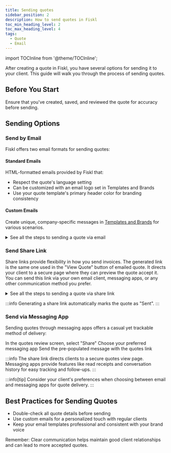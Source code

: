 ```yaml
---
title: Sending quotes
sidebar_position: 2
description: How to send quotes in Fiskl
toc_min_heading_level: 2
toc_max_heading_level: 4
tags:
  - Quote
  - Email
---
```


import TOCInline from '@theme/TOCInline';

After creating a quote in Fiskl, you have several options for sending it to your client. This guide will walk you through the process of sending quotes.

## Before You Start

Ensure that you've created, saved, and reviewed the quote for accuracy before sending.

## Sending Options

### Send by Email

Fiskl offers two email formats for sending quotes:

#### Standard Emails

HTML-formatted emails provided by Fiskl that:

- Respect the quote's language setting
- Can be customized with an email logo set in Templates and Brands
- Use your quote template's primary header color for branding consistency

#### Custom Emails

Create unique, company-specific messages in [Templates and Brands](../../Settings-Configurations/templates-and-brands#custom-emails) for various scenarios.

<details>

<summary>See all the steps to sending a quote via email</summary>

1. Click on the "Email" tab in the quote review screen
2. Choose between standard or custom email format
3. Edit the email text if needed
4. Add Cc or Bcc recipients if required
5. Click "Send"

</details>

### Send Share Link

Share links provide flexibility in how you send invoices. The generated link is the same one used in the "View Quote" button of emailed quote. It directs your client to a secure page where they can preview the quote accept it. You can send this link via your own email client, messaging apps, or any other communication method you prefer.

<details>
<summary>See all the steps to sending a quote via share link</summary>

1. Click "Generate share link" in the quote review screen
2. Copy the generated link
3. Paste the link into your preferred messaging app

</details>

:::info
Generating a share link automatically marks the quote as "Sent".
:::

### Send via Messaging App

Sending quotes through messaging apps offers a casual yet trackable method of delivery:

In the quotes review screen, select "Share"
Choose your preferred messaging app
Send the pre-populated message with the quotes link

:::info
The share link directs clients to a secure quotes view page. Messaging apps provide features like read receipts and conversation history for easy tracking and follow-ups.
:::

:::info[tip]
Consider your client's preferences when choosing between email and messaging apps for quote delivery.
:::

## Best Practices for Sending Quotes

- Double-check all quote details before sending
- Use custom emails for a personalized touch with regular clients
- Keep your email templates professional and consistent with your brand voice

Remember: Clear communication helps maintain good client relationships and can lead to more accepted quotes.
